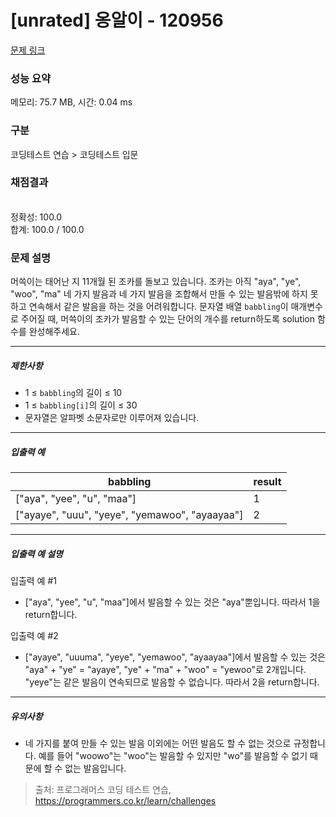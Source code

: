 # [unrated] 옹알이 - 120956 

[문제 링크](https://school.programmers.co.kr/learn/courses/30/lessons/120956?language=java) 

### 성능 요약

메모리: 75.7 MB, 시간: 0.04 ms

### 구분

코딩테스트 연습 > 코딩테스트 입문

### 채점결과

<br/>정확성: 100.0<br/>합계: 100.0 / 100.0

### 문제 설명

<p>머쓱이는 태어난 지 11개월 된 조카를 돌보고 있습니다. 조카는 아직 "aya", "ye", "woo", "ma" 네 가지 발음과 네 가지 발음을 조합해서 만들 수 있는 발음밖에 하지 못하고 연속해서 같은 발음을 하는 것을 어려워합니다. 문자열 배열 <code>babbling</code>이 매개변수로 주어질 때, 머쓱이의 조카가 발음할 수 있는 단어의 개수를 return하도록 solution 함수를 완성해주세요.</p>

<hr>

<h5>제한사항</h5>

<ul>
<li>1 ≤ <code>babbling</code>의 길이 ≤ 10</li>
<li>1 ≤ <code>babbling[i]</code>의 길이 ≤ 30</li>
<li>문자열은 알파벳 소문자로만 이루어져 있습니다.</li>
</ul>

<hr>

<h5>입출력 예</h5>
<table class="table">
        <thead><tr>
<th>babbling</th>
<th>result</th>
</tr>
</thead>
        <tbody><tr>
<td>["aya", "yee", "u", "maa"]</td>
<td>1</td>
</tr>
<tr>
<td>["ayaye", "uuu", "yeye", "yemawoo", "ayaayaa"]</td>
<td>2</td>
</tr>
</tbody>
      </table>
<hr>

<h5>입출력 예 설명</h5>

<p>입출력 예 #1</p>

<ul>
<li>["aya", "yee", "u", "maa"]에서 발음할 수 있는 것은 "aya"뿐입니다. 따라서 1을 return합니다.</li>
</ul>

<p>입출력 예 #2</p>

<ul>
<li>["ayaye", "uuuma", "yeye", "yemawoo", "ayaayaa"]에서 발음할 수 있는 것은 "aya" + "ye" = "ayaye", "ye" + "ma" + "woo" = "yewoo"로 2개입니다. "yeye"는 같은 발음이 연속되므로 발음할 수 없습니다. 따라서 2을 return합니다.</li>
</ul>

<hr>

<h5>유의사항</h5>

<ul>
<li>네 가지를 붙여 만들 수 있는 발음 이외에는 어떤 발음도 할 수 없는 것으로 규정합니다. 예를 들어 "woowo"는 "woo"는 발음할 수 있지만 "wo"를 발음할 수 없기 때문에 할 수 없는 발음입니다.</li>
</ul>


> 출처: 프로그래머스 코딩 테스트 연습, https://programmers.co.kr/learn/challenges